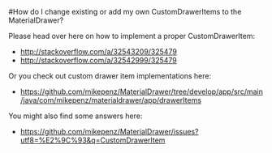 #How do I change existing or add my own CustomDrawerItems to the MaterialDrawer?

Please head over here on how to implement a proper CustomDrawerItem:
- http://stackoverflow.com/a/32543209/325479
- http://stackoverflow.com/a/32542999/325479

Or you check out custom drawer item implementations here:
- https://github.com/mikepenz/MaterialDrawer/tree/develop/app/src/main/java/com/mikepenz/materialdrawer/app/drawerItems

You might also find some answers here:
- https://github.com/mikepenz/MaterialDrawer/issues?utf8=%E2%9C%93&q=CustomDrawerItem

